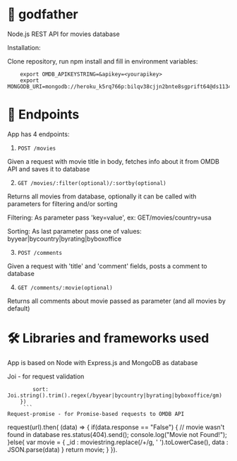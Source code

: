 # 🌹 godfather

Node.js REST API for movies database

Installation:

Clone repository, run npm install and fill in environment variables:
``` 
    export OMDB_APIKEYSTRING=&apikey=<yourapikey>
    export MONGODB_URI=mongodb://heroku_k5rq766p:bilqv38cjjn2bnte8sgprift64@ds113402.mlab.com:13402/heroku_k5rq766p 
```

# 🎯 Endpoints
App has 4 endpoints:

1. ``` POST /movies ```

Given a request with movie title in body, fetches info about it from OMDB API and saves it to database

2. ``` GET /movies/:filter(optional)/:sortby(optional) ```

Returns all movies from database, optionally it can be called with parameters for filtering and/or sorting

Filtering:
    As parameter pass 'key=value', ex:  GET/movies/country=usa

Sorting:
    As last parameter pass one of values: byyear|bycountry|byrating|byboxoffice

3. ``` POST /comments ```

Given a request with 'title' and 'comment' fields, posts a comment to database

4. ``` GET /comments/:movie(optional) ```

Returns all comments about movie passed as parameter (and all movies by default)

# 🛠 Libraries and frameworks used

App is based on Node with Express.js and MongoDB as database


Joi - for request validation
``` getSchema: Joi.object().keys({
        sort: Joi.string().trim().regex(/byyear|bycountry|byrating|byboxoffice/gm)
    })
     ```
Request-promise - for Promise-based requests to OMDB API

```
request(url).then( (data) => {
                        if(data.response == "False") {
                            // movie wasn't found in database
                            res.status(404).send();
                            console.log("Movie not Found!");
                        }else{
                            var movie = {
                                _id : moviestring.replace(/\+/g, ' ').toLowerCase(),
                                data : JSON.parse(data)
                            }
                            return movie;
                        }
                    }).
```

